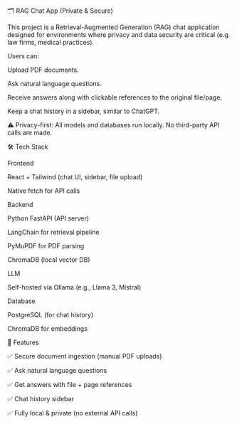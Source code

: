 🗂️ RAG Chat App (Private & Secure)

This project is a Retrieval-Augmented Generation (RAG) chat application designed for environments where privacy and data security are critical (e.g. law firms, medical practices).

Users can:

Upload PDF documents.

Ask natural language questions.

Receive answers along with clickable references to the original file/page.

Keep a chat history in a sidebar, similar to ChatGPT.

⚠️ Privacy-first: All models and databases run locally. No third-party API calls are made.

🛠 Tech Stack

Frontend

React + Tailwind (chat UI, sidebar, file upload)

Native fetch for API calls

Backend

Python FastAPI (API server)

LangChain
for retrieval pipeline

PyMuPDF
for PDF parsing

ChromaDB
(local vector DB)

LLM

Self-hosted via Ollama
(e.g., Llama 3, Mistral)

Database

PostgreSQL (for chat history)

ChromaDB for embeddings

🚀 Features

✅ Secure document ingestion (manual PDF uploads)

✅ Ask natural language questions

✅ Get answers with file + page references

✅ Chat history sidebar

✅ Fully local & private (no external API calls)

<!-- TODO Replace sqllite with postregress. Keep in mind docker updates -->
